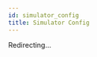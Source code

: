 ```yaml
---
id: simulator_config
title: Simulator Config
---
```


Redirecting...

<script>
  window.onload = function() {
    window.location = "simulator_config_overview.html";
  }
</script>
